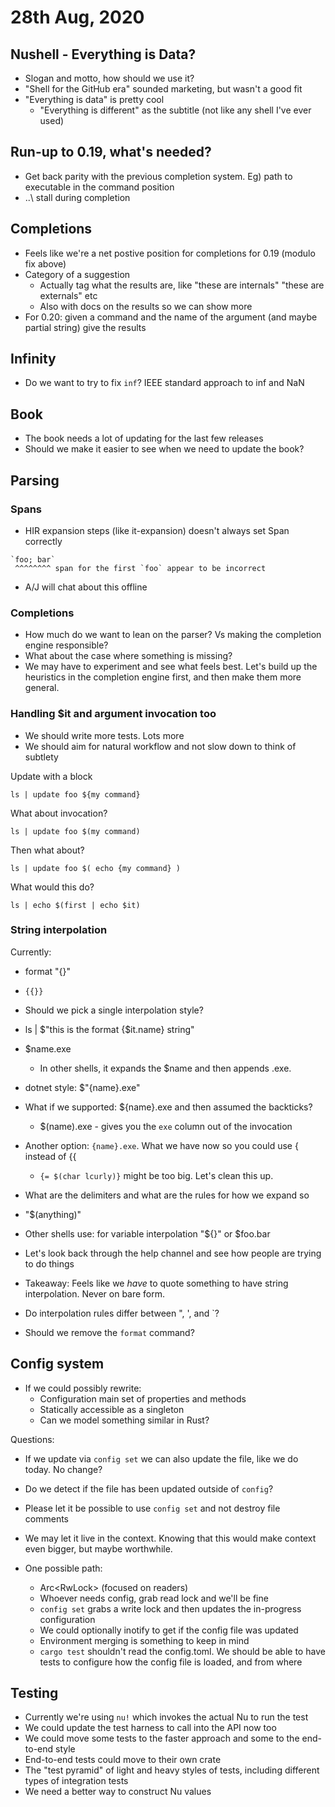 # 28th Aug, 2020

## Nushell - Everything is Data?

* Slogan and motto, how should we use it?
* "Shell for the GitHub era" sounded marketing, but wasn't a good fit
* "Everything is data" is pretty cool
  * "Everything is different" as the subtitle (not like any shell I've ever used)

## Run-up to 0.19, what's needed?

* Get back parity with the previous completion system. Eg) path to executable in the command position
* ..\ stall during completion

## Completions

* Feels like we're a net postive position for completions for 0.19 (modulo fix above)
* Category of a suggestion
  * Actually tag what the results are, like "these are internals" "these are externals" etc
  * Also with docs on the results so we can show more
* For 0.20: given a command and the name of the argument (and maybe partial string) give the results

## Infinity

* Do we want to try to fix `inf`? IEEE standard approach to inf and NaN

## Book

* The book needs a lot of updating for the last few releases
* Should we make it easier to see when we need to update the book?

## Parsing

### Spans

* HIR expansion steps (like it-expansion) doesn't always set Span correctly
```
`foo; bar`
 ^^^^^^^^ span for the first `foo` appear to be incorrect
```
* A/J will chat about this offline

### Completions

* How much do we want to lean on the parser? Vs making the completion engine responsible?
* What about the case where something is missing?
* We may have to experiment and see what feels best. Let's build up the heuristics in the completion engine first, and then make them more general.

### Handling $it and argument invocation too

* We should write more tests. Lots more
* We should aim for natural workflow and not slow down to think of subtlety

Update with a block
```
ls | update foo ${my command}
```

What about invocation?
```
ls | update foo $(my command)
```

Then what about?
```
ls | update foo $( echo {my command} )
```

What would this do?
```
ls | echo $(first | echo $it)
```

### String interpolation

Currently:
* format "{}"
* `{{}}`

* Should we pick a single interpolation style?

* ls | $"this is the format {$it.name} string"

* $name.exe 
  * In other shells, it expands the $name and then appends .exe.
* dotnet style: $"{name}.exe"

* What if we supported: ${name}.exe and then assumed the backticks?
  * $(name).exe - gives you the `exe` column out of the invocation

* Another option: `{name}.exe`. What we have now so you could use { instead of {{
  * `{= $(char lcurly)}` might be too big. Let's clean this up.

* What are the delimiters and what are the rules for how we expand so

* "$(anything)"
* Other shells use: for variable interpolation "${}" or $foo.bar

* Let's look back through the help channel and see how people are trying to do things

* Takeaway: Feels like we *have* to quote something to have string interpolation. Never on bare form.

* Do interpolation rules differ between ", ', and `?

* Should we remove the `format` command?

## Config system

* If we could possibly rewrite:
  * Configuration main set of properties and methods
  * Statically accessible as a singleton
  * Can we model something similar in Rust?

Questions:
  * If we update via `config set` we can also update the file, like we do today. No change?
  * Do we detect if the file has been updated outside of `config`?

* Please let it be possible to use `config set` and not destroy file comments

* We may let it live in the context. Knowing that this would make context even bigger, but maybe worthwhile.

* One possible path:
  * Arc<RwLock<Config>> (focused on readers)
  * Whoever needs config, grab read lock and we'll be fine
  * `config set` grabs a write lock and then updates the in-progress configuration
  * We could optionally inotify to get if the config file was updated
  * Environment merging is something to keep in mind
  * `cargo test` shouldn't read the config.toml. We should be able to have tests to configure how the config file is loaded, and from where
  
## Testing

* Currently we're using `nu!` which invokes the actual Nu to run the test
* We could update the test harness to call into the API now too
* We could move some tests to the faster approach and some to the end-to-end style
* End-to-end tests could move to their own crate
* The "test pyramid" of light and heavy styles of tests, including different types of integration tests
* We need a better way to construct Nu values
